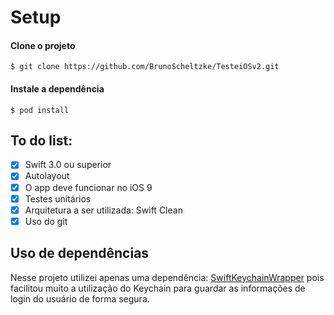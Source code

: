# Setup
#### Clone o projeto
`$ git clone https://github.com/BrunoScheltzke/TesteiOSv2.git`

#### Instale a dependência
`$ pod install`

## To do list:
- [x] Swift 3.0 ou superior
- [x] Autolayout
- [x] O app deve funcionar no iOS 9
- [x] Testes unitários
- [x] Arquitetura a ser utilizada: Swift Clean
- [x] Uso do git

## Uso de dependências
Nesse projeto utilizei apenas uma dependência: [SwiftKeychainWrapper](https://github.com/jrendel/SwiftKeychainWrappe) pois facilitou muito a utilização do Keychain para guardar as informações de login do usuário de forma segura.
